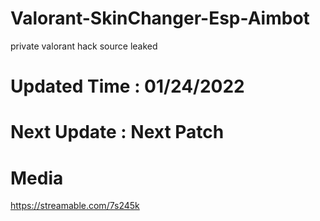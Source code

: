 # Valorant-SkinChanger-Esp-Aimbot

private valorant hack source leaked

**Updated Time : 01/24/2022**
=================================================
**Next Update : Next Patch**
=================================================
# Media 
https://streamable.com/7s245k
